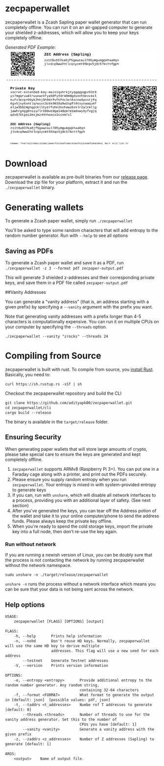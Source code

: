 # zecpaperwallet
zecpaperwallet is a Zcash Sapling paper wallet generator that can run completely offline. You can run it on an air-gapped computer to generate your shielded z-addresses, which will allow you to keep your keys completely offline. 

*Generated PDF Example:*
![Paper Wallet](images/paperwallet.png)

# Download
zecpaperwallet is available as pre-built binaries from our [release page](https://github.com/adityapk00/zecpaperwallet/releases). Download the zip file for your platform, extract it and run the `./zecpaperwallet` binary. 

# Generating wallets
To generate a Zcash paper wallet, simply run `./zecpaperwallet`

You'll be asked to type some random characters that will add entropy to the random number generator. Run with `--help` to see all options

## Saving as PDFs
To generate a Zcash paper wallet and save it as a PDF, run
`./zecpaperwallet -z 3 --format pdf zecpaper-output.pdf`

This will generate 3 shielded z-addresses and their corresponding private keys, and save them in a PDF file called `zecpaper-output.pdf`

##Vanity Addresses

You can generate a "vanity address" (that is, an address starting with a given prefix) by specifying a `--vanity` argument with the prefix you want.

Note that generating vanity addresses with a prefix longer than 4-5 characters is computationally expensive. You can run it on multiple CPUs on your computer by specifying the `--threads` option.

```
./zecpaperwallet --vanity "zrocks" --threads 24
```

# Compiling from Source
zecpaperwallet is built with rust. To compile from source, you [install Rust](https://www.rust-lang.org/tools/install). Basically, you need to:
```
curl https://sh.rustup.rs -sSf | sh
```
Checkout the zecpaperwallet repository and build the CLI
```
git clone https://github.com/adityapk00/zecpaperwallet.git
cd zecpaperwallet/cli
cargo build --release
```

The binary is available in the `target/release` folder.

## Ensuring Security
When generating paper wallets that will store large amounts of crypto, please take special care to ensure the keys are generated and kept completely offline.
1. `zecpaperwallet` supports ARMv8 (Raspberry Pi 3+). You can put one in a Faraday cage along with a printer, and print out the PDFs securely.
2. Please ensure you supply random entropy when you run `zecpaperwallet`. Your entropy is mixed in with system-provided entropy to generate keys
3. If you can, run with `unshare`, which will disable all network interfaces to a process, providing you with an additional layer of safety. (See next section)
4. After you've generated the keys, you can tear off the Address potion of the wallet and take it to your online computer/phone to send the address funds. Please always keep the private key offline. 
5. When you're ready to spend the cold storage keys, import the private key into a full node, then don't re-use the key again. 

### Run without network
If you are running a newish version of Linux, you can be doubly sure that the process is not contacting the network by running zecpaperwallet without the network namespace.

```
sudo unshare -n ./target/release/zecpaperwallet
```
`unshare -n` runs the process without a network interface which means you can be sure that your data is not being sent across the network. 


## Help options
```
USAGE:
    zecpaperwallet [FLAGS] [OPTIONS] [output]

FLAGS:
    -h, --help       Prints help information
    -n, --nohd       Don't reuse HD keys. Normally, zecpaperwallet will use the same HD key to derive multiple
                     addresses. This flag will use a new seed for each address
        --testnet    Generate Testnet addresses
    -V, --version    Prints version information

OPTIONS:
    -e, --entropy <entropy>       Provide additional entropy to the random number generator. Any random string,
                                  containing 32-64 characters
    -f, --format <FORMAT>         What format to generate the output in [default: json]  [possible values: pdf, json]
    -t, --taddrs <t_addresses>    Numbe rof T addresses to generate [default: 0]
        --threads <threads>       Number of threads to use for the vanity address generator. Set this to the number of
                                  CPUs you have [default: 1]
        --vanity <vanity>         Generate a vanity address with the given prefix
    -z, --zaddrs <z_addresses>    Number of Z addresses (Sapling) to generate [default: 1]

ARGS:
    <output>    Name of output file.

```
